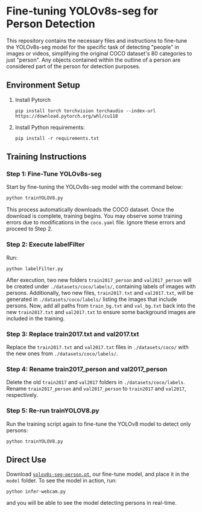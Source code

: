 # Fine-tuning YOLOv8s-seg for Person Detection

This repository contains the necessary files and instructions to fine-tune the YOLOv8s-seg model for the specific task of detecting "people" in images or videos, simplifying the original COCO dataset's 80 categories to just "person". Any objects contained within the outline of a person are considered part of the person for detection purposes.

## Environment Setup

1. Install Pytorch
   ```
   pip install torch torchvision torchaudio --index-url https://download.pytorch.org/whl/cu118
   ```
2. Install Python requirements:
   ```
   pip install -r requirements.txt
   ```

## Training Instructions

### Step 1: Fine-Tune YOLOv8s-seg

Start by fine-tuning the YOLOv8s-seg model with the command below:

```bash
python trainYOLOV8.py
```

This process automatically downloads the COCO dataset. Once the download is complete, training begins. You may observe some training errors due to modifications in the `coco.yaml` file. Ignore these errors and proceed to Step 2.

### Step 2: Execute labelFilter
Run:
```
python labelFilter.py
```
After execution, two new folders `train2017_person` and `val2017_person` will be created under `./datasets/coco/labels/`, containing labels of images with persons. Additionally, two new files, `train2017.txt` and `val2017.txt`, will be generated in `./datasets/coco/labels/` listing the images that include persons. Now, add all paths from `train_bg.txt` and `val_bg.txt` back into the new `train2017.txt` and `val2017.txt` to ensure some background images are included in the training.

### Step 3: Replace train2017.txt and val2017.txt
Replace the `train2017.txt` and `val2017.txt` files in `./datasets/coco/` with the new ones from `./datasets/coco/labels/`.

### Step 4: Rename train2017_person and val2017_person
Delete the old `train2017` and `val2017` folders in `./datasets/coco/labels`. Rename `train2017_person` and `val2017_person` to `train2017` and `val2017`, respectively.

### Step 5: Re-run trainYOLOV8.py

Run the training script again to fine-tune the YOLOv8 model to detect only persons:
```
python trainYOLOV8.py
```

## Direct Use

Download [`yolov8s-seg-person.pt`](https://drive.google.com/file/d/1kf1xVbOEisq9RP3Fes-KijL5Vs_bbvmh/view?usp=sharing), our fine-tune model, and place it in the `model` folder. To see the model in action, run:
```
python infer-webcam.py
```
and you will be able to see the model detecting persons in real-time.
